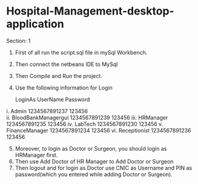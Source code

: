 # Hospital-Management-desktop-application
Section: 1
1. First of all run the script.sql file in mySql Workbench.
2. Then connect the netbeans IDE to MySql
3. Then Compile and Run the project.
4. Use the following information for Login

	LoginAs			UserName	Password	

i.	Admin			1234567891237	123456		
ii.	BloodBankManagergui	1234567891239	123456
iii.	HRManager		1234567891235	123456
iv.	LabTech			1234567891230	123456
v.	FinanceManager		1234567891234	123456
vi. 	Receptionist		1234567891236	123456

5. Moreover, to login as Doctor or Surgeon, you should login as HRManager first.
6. Then use Add Doctor of HR Manager to Add Doctor or Surgeon
7. Then logout and for login as Doctor use CNIC as Username and PIN as password(which you entered while adding Doctor or Surgeon).
